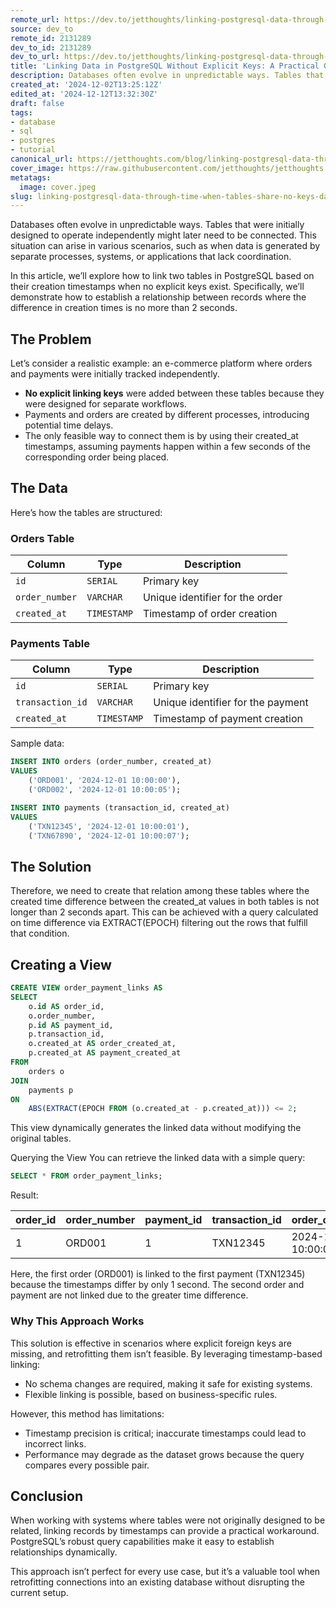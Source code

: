 ```yaml
---
remote_url: https://dev.to/jetthoughts/linking-postgresql-data-through-time-when-tables-share-no-keys-8pf
source: dev_to
remote_id: 2131289
dev_to_id: 2131289
dev_to_url: https://dev.to/jetthoughts/linking-postgresql-data-through-time-when-tables-share-no-keys-8pf
title: 'Linking Data in PostgreSQL Without Explicit Keys: A Practical Guide'
description: Databases often evolve in unpredictable ways. Tables that were initially designed to operate...
created_at: '2024-12-02T13:25:12Z'
edited_at: '2024-12-12T13:32:30Z'
draft: false
tags:
- database
- sql
- postgres
- tutorial
canonical_url: https://jetthoughts.com/blog/linking-postgresql-data-through-time-when-tables-share-no-keys-database-sql/
cover_image: https://raw.githubusercontent.com/jetthoughts/jetthoughts.github.io/master/content/blog/linking-postgresql-data-through-time-when-tables-share-no-keys-database-sql/cover.jpeg
metatags:
  image: cover.jpeg
slug: linking-postgresql-data-through-time-when-tables-share-no-keys-database-sql
---
```

Databases often evolve in unpredictable ways. Tables that were initially designed to operate independently might later need to be connected. This situation can arise in various scenarios, such as when data is generated by separate processes, systems, or applications that lack coordination.

In this article, we’ll explore how to link two tables in PostgreSQL based on their creation timestamps when no explicit keys exist. Specifically, we’ll demonstrate how to establish a relationship between records where the difference in creation times is no more than 2 seconds.

## The Problem
Let’s consider a realistic example: an e-commerce platform where orders and payments were initially tracked independently.

- **No explicit linking keys** were added between these tables because they were designed for separate workflows.
- Payments and orders are created by different processes, introducing potential time delays.
- The only feasible way to connect them is by using their created_at timestamps, assuming payments happen within a few seconds of the corresponding order being placed.

## The Data
Here’s how the tables are structured:

### Orders Table  

| Column       | Type        | Description                    |  
|--------------|-------------|--------------------------------|  
| `id`         | `SERIAL`    | Primary key                    |  
| `order_number` | `VARCHAR` | Unique identifier for the order|  
| `created_at` | `TIMESTAMP` | Timestamp of order creation    |  


### Payments Table

| Column         | Type        | Description                       |  
|----------------|-------------|-----------------------------------|  
| `id`           | `SERIAL`    | Primary key                       |  
| `transaction_id` | `VARCHAR` | Unique identifier for the payment |  
| `created_at`   | `TIMESTAMP` | Timestamp of payment creation     |  

Sample data:

```sql
INSERT INTO orders (order_number, created_at)
VALUES
    ('ORD001', '2024-12-01 10:00:00'),
    ('ORD002', '2024-12-01 10:00:05');

INSERT INTO payments (transaction_id, created_at)
VALUES
    ('TXN12345', '2024-12-01 10:00:01'),
    ('TXN67890', '2024-12-01 10:00:07');
```

## The Solution
Therefore, we need to create that relation among these tables where the created time difference between the created_at values in both tables is not longer than 2 seconds apart. This can be achieved with a query calculated on time difference via EXTRACT(EPOCH) filtering out the rows that fulfill that condition.

## Creating a View

```sql
CREATE VIEW order_payment_links AS
SELECT
    o.id AS order_id,
    o.order_number,
    p.id AS payment_id,
    p.transaction_id,
    o.created_at AS order_created_at,
    p.created_at AS payment_created_at
FROM
    orders o
JOIN
    payments p
ON
    ABS(EXTRACT(EPOCH FROM (o.created_at - p.created_at))) <= 2;
```

This view dynamically generates the linked data without modifying the original tables.

Querying the View
You can retrieve the linked data with a simple query:

```sql
SELECT * FROM order_payment_links;
```

Result:

| order_id | order_number | payment_id | transaction_id | order_created_at      | payment_created_at    |  
|----------|--------------|------------|----------------|-----------------------|-----------------------|  
| 1        | ORD001       | 1          | TXN12345       | 2024-12-01 10:00:00  | 2024-12-01 10:00:01   |  


Here, the first order (ORD001) is linked to the first payment (TXN12345) because the timestamps differ by only 1 second. The second order and payment are not linked due to the greater time difference.

### Why This Approach Works
This solution is effective in scenarios where explicit foreign keys are missing, and retrofitting them isn’t feasible. By leveraging timestamp-based linking:

- No schema changes are required, making it safe for existing systems.
- Flexible linking is possible, based on business-specific rules.

However, this method has limitations:
- Timestamp precision is critical; inaccurate timestamps could lead to incorrect links.
- Performance may degrade as the dataset grows because the query compares every possible pair.

## Conclusion
When working with systems where tables were not originally designed to be related, linking records by timestamps can provide a practical workaround. PostgreSQL’s robust query capabilities make it easy to establish relationships dynamically.

This approach isn’t perfect for every use case, but it’s a valuable tool when retrofitting connections into an existing database without disrupting the current setup.